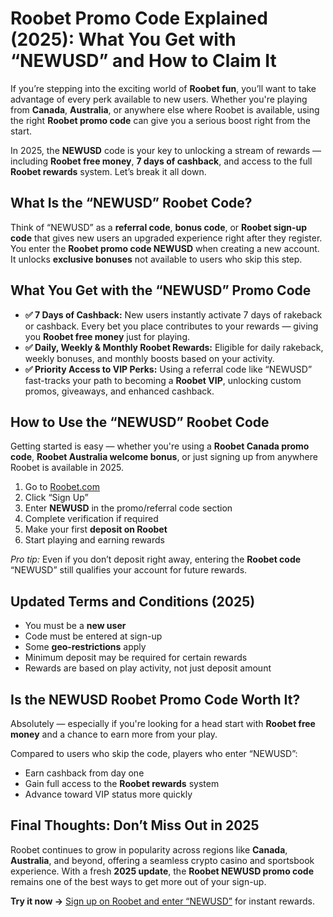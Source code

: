 <h1>Roobet Promo Code Explained (2025): What You Get with “NEWUSD” and How to Claim It</h1>
</header>

<p>If you’re stepping into the exciting world of <strong>Roobet fun</strong>, you’ll want to take advantage of every perk available to new users. Whether you're playing from <strong>Canada</strong>, <strong>Australia</strong>, or anywhere else where Roobet is available, using the right <strong>Roobet promo code</strong> can give you a serious boost right from the start.</p>

<p>In 2025, the <strong>NEWUSD</strong> code is your key to unlocking a stream of rewards — including <strong>Roobet free money</strong>, <strong>7 days of cashback</strong>, and access to the full <strong>Roobet rewards</strong> system. Let’s break it all down.</p>

<h2>What Is the “NEWUSD” Roobet Code?</h2>
<p>Think of “NEWUSD” as a <strong>referral code</strong>, <strong>bonus code</strong>, or <strong>Roobet sign-up code</strong> that gives new users an upgraded experience right after they register. You enter the <strong>Roobet promo code NEWUSD</strong> when creating a new account. It unlocks <strong>exclusive bonuses</strong> not available to users who skip this step.</p>

<h2>What You Get with the “NEWUSD” Promo Code</h2>
<ul>
    <li><strong>✅ 7 Days of Cashback:</strong> New users instantly activate 7 days of rakeback or cashback. Every bet you place contributes to your rewards — giving you <strong>Roobet free money</strong> just for playing.</li>
    <li><strong>✅ Daily, Weekly & Monthly Roobet Rewards:</strong> Eligible for daily rakeback, weekly bonuses, and monthly boosts based on your activity.</li>
    <li><strong>✅ Priority Access to VIP Perks:</strong> Using a referral code like “NEWUSD” fast-tracks your path to becoming a <strong>Roobet VIP</strong>, unlocking custom promos, giveaways, and enhanced cashback.</li>
</ul>

<h2>How to Use the “NEWUSD” Roobet Code</h2>
<p>Getting started is easy — whether you're using a <strong>Roobet Canada promo code</strong>, <strong>Roobet Australia welcome bonus</strong>, or just signing up from anywhere Roobet is available in 2025.</p>

<ol>
  <li>Go to <a href="https://go.roobet.com/visit/?bta=39890&nci=7062" target="_blank" rel="noopener">Roobet.com</a></li>
    <li>Click “Sign Up”</li>
    <li>Enter <strong>NEWUSD</strong> in the promo/referral code section</li>
    <li>Complete verification if required</li>
    <li>Make your first <strong>deposit on Roobet</strong></li>
    <li>Start playing and earning rewards</li>
</ol>

<p><em>Pro tip:</em> Even if you don’t deposit right away, entering the <strong>Roobet code</strong> “NEWUSD” still qualifies your account for future rewards.</p>

<h2>Updated Terms and Conditions (2025)</h2>
<ul>
    <li>You must be a <strong>new user</strong></li>
    <li>Code must be entered at sign-up</li>
    <li>Some <strong>geo-restrictions</strong> apply</li>
    <li>Minimum deposit may be required for certain rewards</li>
    <li>Rewards are based on play activity, not just deposit amount</li>
</ul>

<h2>Is the NEWUSD Roobet Promo Code Worth It?</h2>
<p>Absolutely — especially if you're looking for a head start with <strong>Roobet free money</strong> and a chance to earn more from your play.</p>
<p>Compared to users who skip the code, players who enter “NEWUSD”:</p>
<ul>
    <li>Earn cashback from day one</li>
    <li>Gain full access to the <strong>Roobet rewards</strong> system</li>
    <li>Advance toward VIP status more quickly</li>
</ul>

<h2>Final Thoughts: Don’t Miss Out in 2025</h2>
<p>Roobet continues to grow in popularity across regions like <strong>Canada</strong>, <strong>Australia</strong>, and beyond, offering a seamless crypto casino and sportsbook experience. With a fresh <strong>2025 update</strong>, the <strong>Roobet NEWUSD promo code</strong> remains one of the best ways to get more out of your sign-up.</p>

<p><strong>Try it now →</strong> <a href="https://go.roobet.com/visit/?bta=39890&nci=7030" target="_blank" rel="noopener">Sign up on Roobet and enter “NEWUSD”</a> for instant rewards.</p>

</body>
</html>
